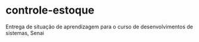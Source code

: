 # controle-estoque
Entrega de situação de aprendizagem para o curso de desenvolvimentos de sistemas, Senai
